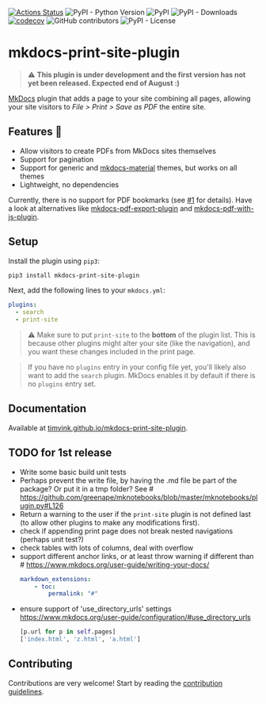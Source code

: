[![Actions Status](https://github.com/timvink/mkdocs-print-site-plugin/workflows/pytest/badge.svg)](https://github.com/timvink/mkdocs-print-site-plugin/actions)
![PyPI - Python Version](https://img.shields.io/pypi/pyversions/mkdocs-print-site-plugin)
![PyPI](https://img.shields.io/pypi/v/mkdocs-print-site-plugin)
![PyPI - Downloads](https://img.shields.io/pypi/dm/mkdocs-print-site-plugin)
[![codecov](https://codecov.io/gh/timvink/mkdocs-print-site-plugin/branch/master/graph/badge.svg)](https://codecov.io/gh/timvink/mkdocs-print-site-plugin)
![GitHub contributors](https://img.shields.io/github/contributors/timvink/mkdocs-print-site-plugin)
![PyPI - License](https://img.shields.io/pypi/l/mkdocs-print-site-plugin)

# mkdocs-print-site-plugin

> ⚠️ **This plugin is under development and the first version has not yet been released. Expected end of August :)**

[MkDocs](https://www.mkdocs.org/) plugin that adds a page to your site combining all pages, allowing your site visitors to *File > Print > Save as PDF* the entire site.

## Features :star2:

- Allow visitors to create PDFs from MkDocs sites themselves
- Support for pagination
- Support for generic and [mkdocs-material](https://github.com/squidfunk/mkdocs-material) themes, but works on all themes
- Lightweight, no dependencies

Currently, there is no support for PDF bookmarks (see [#1](https://github.com/timvink/mkdocs-print-site-plugin/issues/1) for details). Have a look at alternatives like [mkdocs-pdf-export-plugin](https://github.com/zhaoterryy/mkdocs-pdf-export-plugin) and [mkdocs-pdf-with-js-plugin](https://github.com/smaxtec/mkdocs-pdf-with-js-plugin).

## Setup

Install the plugin using `pip3`:

```bash
pip3 install mkdocs-print-site-plugin
```

Next, add the following lines to your `mkdocs.yml`:

```yml
plugins:
  - search
  - print-site
```

> ⚠️ Make sure to put `print-site` to the **bottom** of the plugin list. This is because other plugins might alter your site (like the navigation), and you want these changes included in the print page.

> If you have no `plugins` entry in your config file yet, you'll likely also want to add the `search` plugin. MkDocs enables it by default if there is no `plugins` entry set.

## Documentation

Available at [timvink.github.io/mkdocs-print-site-plugin](https://timvink.github.io/mkdocs-print-site-plugin/).

## TODO for 1st release

- Write some basic build unit tests
- Perhaps prevent the write file, by having the .md file be part of the package? Or put it in a tmp folder? See # https://github.com/greenape/mknotebooks/blob/master/mknotebooks/plugin.py#L126
- Return a warning to the user if the `print-site` plugin is not defined last (to allow other plugins to make any modifications first).
- check if appending print page does not break nested navigations (perhaps unit test?)
- check tables with lots of columns, deal with overflow
- support different anchor links, or at least throw warning if different than #
  https://www.mkdocs.org/user-guide/writing-your-docs/
    ```yml
    markdown_extensions:
        - toc:
            permalink: "#"
    ```
- ensure support of 'use_directory_urls' settings https://www.mkdocs.org/user-guide/configuration/#use_directory_urls
    ```python
    [p.url for p in self.pages]
    ['index.html', 'z.html', 'a.html']
    ```


## Contributing

Contributions are very welcome! Start by reading the [contribution guidelines](https://timvink.github.io/mkdocs-print-site-plugin/contributing.html).